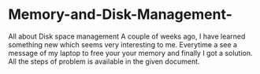 # Memory-and-Disk-Management-
All about Disk space management 
A couple of weeks ago, I have learned something new which seems very interesting to me. Everytime a see a message of my laptop to free your your memory and finally I got a solution. All the steps of problem is available in the given document. 
